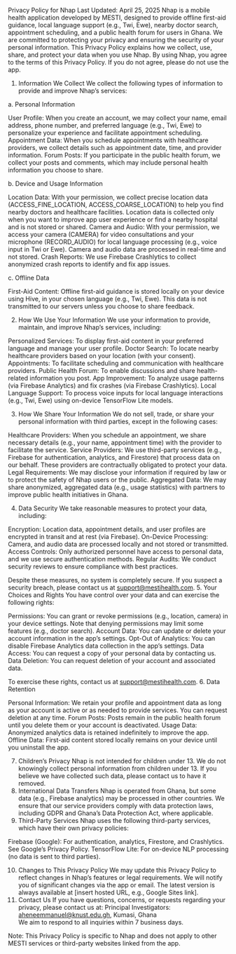 Privacy Policy for Nhap
Last Updated: April 25, 2025
Nhap is a mobile health application developed by MESTI, designed to provide offline first-aid guidance, local language support (e.g., Twi, Ewe), nearby doctor search, appointment scheduling, and a public health forum for users in Ghana. We are committed to protecting your privacy and ensuring the security of your personal information. This Privacy Policy explains how we collect, use, share, and protect your data when you use Nhap.
By using Nhap, you agree to the terms of this Privacy Policy. If you do not agree, please do not use the app.
1. Information We Collect
We collect the following types of information to provide and improve Nhap’s services:

a. Personal Information

User Profile: When you create an account, we may collect your name, email address, phone number, and preferred language (e.g., Twi, Ewe) to personalize your experience and facilitate appointment scheduling.
Appointment Data: When you schedule appointments with healthcare providers, we collect details such as appointment date, time, and provider information.
Forum Posts: If you participate in the public health forum, we collect your posts and comments, which may include personal health information you choose to share.

b. Device and Usage Information

Location Data: With your permission, we collect precise location data (ACCESS_FINE_LOCATION, ACCESS_COARSE_LOCATION) to help you find nearby doctors and healthcare facilities. Location data is collected only when you want to improve app  user experience or find a nearby hospital and is not stored or shared.
Camera and Audio: With your permission, we access your camera (CAMERA) for video consultations and your microphone (RECORD_AUDIO) for local language processing (e.g., voice input in Twi or Ewe). Camera and audio data are processed in real-time and not stored.
Crash Reports: We use Firebase Crashlytics to collect anonymized crash reports to identify and fix app issues.

c. Offline Data

First-Aid Content: Offline first-aid guidance is stored locally on your device using Hive, in your chosen language (e.g., Twi, Ewe). This data is not transmitted to our servers unless you choose to share feedback.

2. How We Use Your Information
We use your information to provide, maintain, and improve Nhap’s services, including:

Personalized Services: To display first-aid content in your preferred language and manage your user profile.
Doctor Search: To locate nearby healthcare providers based on your location (with your consent).
Appointments: To facilitate scheduling and communication with healthcare providers.
Public Health Forum: To enable discussions and share health-related information you post.
App Improvement: To analyze usage patterns (via Firebase Analytics) and fix crashes (via Firebase Crashlytics).
Local Language Support: To process voice inputs for local language interactions (e.g., Twi, Ewe) using on-device TensorFlow Lite models.

3. How We Share Your Information
We do not sell, trade, or share your personal information with third parties, except in the following cases:

Healthcare Providers: When you schedule an appointment, we share necessary details (e.g., your name, appointment time) with the provider to facilitate the service.
Service Providers: We use third-party services (e.g., Firebase for authentication, analytics, and Firestore) that process data on our behalf. These providers are contractually obligated to protect your data.
Legal Requirements: We may disclose your information if required by law or to protect the safety of Nhap users or the public.
Aggregated Data: We may share anonymized, aggregated data (e.g., usage statistics) with partners to improve public health initiatives in Ghana.

4. Data Security
We take reasonable measures to protect your data, including:

Encryption: Location data, appointment details, and user profiles are encrypted in transit and at rest (via Firebase).
On-Device Processing: Camera,  and audio data are processed locally and not stored or transmitted.
Access Controls: Only authorized personnel have access to personal data, and we use secure authentication methods.
Regular Audits: We conduct security reviews to ensure compliance with best practices.

Despite these measures, no system is completely secure. If you suspect a security breach, please contact us at support@mestihealth.com.
5. Your Choices and Rights
You have control over your data and can exercise the following rights:

Permissions: You can grant or revoke permissions (e.g., location, camera) in your device settings. Note that denying permissions may limit some features (e.g., doctor search).
Account Data: You can update or delete your account information in the app’s settings.
Opt-Out of Analytics: You can disable Firebase Analytics data collection in the app’s settings.
Data Access: You can request a copy of your personal data by contacting us.
Data Deletion: You can request deletion of your account and associated data.

To exercise these rights, contact us at support@mestihealth.com.
6. Data Retention

Personal Information: We retain your profile and appointment data as long as your account is active or as needed to provide services. You can request deletion at any time.
Forum Posts: Posts remain in the public health forum until you delete them or your account is deactivated.
Usage Data: Anonymized analytics data is retained indefinitely to improve the app.
Offline Data: First-aid content stored locally remains on your device until you uninstall the app.

7. Children’s Privacy
Nhap is not intended for children under 13. We do not knowingly collect personal information from children under 13. If you believe we have collected such data, please contact us to have it removed.
8. International Data Transfers
Nhap is operated from Ghana, but some data (e.g., Firebase analytics) may be processed in other countries. We ensure that our service providers comply with data protection laws, including GDPR and Ghana’s Data Protection Act, where applicable.
9. Third-Party Services
Nhap uses the following third-party services, which have their own privacy policies:

Firebase (Google): For authentication, analytics, Firestore, and Crashlytics. See Google’s Privacy Policy.
TensorFlow Lite: For on-device NLP processing (no data is sent to third parties).

10. Changes to This Privacy Policy
We may update this Privacy Policy to reflect changes in Nhap’s features or legal requirements. We will notify you of significant changes via the app or email. The latest version is always available at [insert hosted URL, e.g., Google Sites link].
11. Contact Us
If you have questions, concerns, or requests regarding your privacy, please contact us at:
Principal Investigators: aheneemmanuel@knust.edu.gh, Kumasi, Ghana  
We aim to respond to all inquiries within 7 business days.

Note: This Privacy Policy is specific to Nhap and does not apply to other MESTI services or third-party websites linked from the app.
